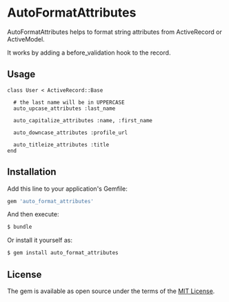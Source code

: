 # AutoFormatAttributes
AutoFormatAttributes helps to format string attributes from ActiveRecord or ActiveModel.

It works by adding a before_validation hook to the record.
## Usage

```
class User < ActiveRecord::Base

  # the last name will be in UPPERCASE
  auto_upcase_attributes :last_name

  auto_capitalize_attributes :name, :first_name

  auto_downcase_attributes :profile_url
  
  auto_titleize_attributes :title
end
```

## Installation
Add this line to your application's Gemfile:

```ruby
gem 'auto_format_attributes'
```

And then execute:
```bash
$ bundle
```

Or install it yourself as:
```bash
$ gem install auto_format_attributes
```

## License
The gem is available as open source under the terms of the [MIT License](https://opensource.org/licenses/MIT).
